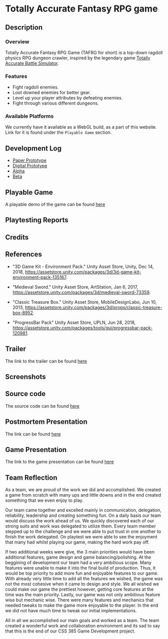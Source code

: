 # Totally Accurate Fantasy RPG game 

## Description 

### Overview

Totally Accurate Fantasy RPG Game (TAFRG for short) is a top-down ragdoll physics RPG dungeon crawler, inspired by the legendary game [Totally Accurate Battle Simulator](https://store.steampowered.com/app/508440/Totally_Accurate_Battle_Simulator/).

### Features

- Fight ragdoll enemies.
- Loot downed enemies for better gear.
- Level up your player attributes by defeating enemies.
- Fight through various different dungeons.

### Available Platforms

We currently have it available as a WebGL build, as a part of this website. Link for it is found under the `Playable Game` section.

## Development Log 

- [Paper Prototype](paper-prototype.md)
- [Digital Prototype](digital-prototype.md)
- [Alpha](alpha.md)
- [Beta](beta.md)

## Playable Game 

A playable demo of the game can be found [here](game/index.md)

## Playtesting Reports 
## Credits 
## References 

- "3D Game Kit - Environment Pack." Unity Asset Store, Unity, Dec 14, 2018, 
  https://assetstore.unity.com/packages/3d/3d-game-kit-environment-pack-135167.

- "Medieval Sword." Unity Asset Store, ArtStation, Jan 6, 2017, 
  https://assetstore.unity.com/packages/3d/medieval-sword-73359.

- "Classic Treasure Box." Unity Asset Store,  MobileDesignLabo, Jun 10, 2013, 
  https://assetstore.unity.com/packages/3d/props/classic-treasure-box-8952.

- "ProgressBar Pack" Unity Asset Store, UPLN,  Jun 28, 2018, 
  https://assetstore.unity.com/packages/tools/gui/progressbar-pack-120981. 

## Trailer 

The link to the trailer can be found [here](https://www.youtube.com/watch?v=whKKnu4EENQ&feature=youtu.be)

## Screenshots
## Source code

The source code can be found [here](https://github.com/bpas247/css385-final/tree/master/src)

## Postmortem Presentation 
The link can be found [here](https://docs.google.com/presentation/d/1XOU-gSSckHWbrTYgiVhBZppNXJh7SmP0PHG-AKPbIYg/edit?usp=sharing)

## Game Presentation

The link to the game presentation can be found [here](https://docs.google.com/presentation/d/11LwOlu9JtxvXPrJWRxTnw0Drh29BH_AJ03oah1mvW6A/edit#slide=id.g5b190e6300_33_0)

## Team Reflection
As a team, we are proud of the work we did and accomplished. We created a game from scratch with many ups and little downs and in the end created something that we even enjoy to play.

Our team came together and excelled mainly in communication, delegation, reliability, leadership and creating something fun. On a daily basis our team would discuss the work ahead of us. We quickly discovered each of our strong suits and work was delegated to utilize them. Every team member stepped up to the challenge and we were able to put trust in one another to finish the work delegated. On playtest we were able to see the enjoyment that many had whilst playing our game, making the hard work pay off.

If two additional weeks were give, the 3 main priorities would have been additional features, game design and game balancing/polishing. At the beggining of development our team had a very ambitious scope. Many features were unable to make it into the final build of production. Thus, it would be top priority to add more fun and enjoyable features to our game. With already very little time to add all the features we wished, the game was not the most cohesive when it came to design and style. We all wished we could make our game the prettiest however, getting core features at the time was the main priority. Lastly, our game was not only ambitious feature wise but mechanic wise. There were many features and mechanics that needed tweaks to make the game more enjoyable to the player. In the end we did not have much time to tweak our initial implementations. 

All in all we accomplished our main goals and worked as a team. The team created a wonderful work and collaboration environment and its sad to say that this is the end of our CSS 385 Game Development project.
